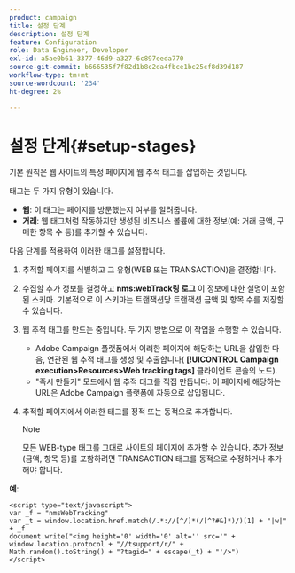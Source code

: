 ```yaml
---
product: campaign
title: 설정 단계
description: 설정 단계
feature: Configuration
role: Data Engineer, Developer
exl-id: a5ae0b61-3377-46d9-a327-6c897eeda770
source-git-commit: b666535f7f82d1b8c2da4fbce1bc25cf8d39d187
workflow-type: tm+mt
source-wordcount: '234'
ht-degree: 2%

---
```


# 설정 단계{#setup-stages}

기본 원칙은 웹 사이트의 특정 페이지에 웹 추적 태그를 삽입하는 것입니다.

태그는 두 가지 유형이 있습니다.

* **웹**: 이 태그는 페이지를 방문했는지 여부를 알려줍니다.
* **거래**: 웹 태그처럼 작동하지만 생성된 비즈니스 볼륨에 대한 정보(예: 거래 금액, 구매한 항목 수 등)를 추가할 수 있습니다.

다음 단계를 적용하여 이러한 태그를 설정합니다.

1. 추적할 페이지를 식별하고 그 유형(WEB 또는 TRANSACTION)을 결정합니다.
1. 수집할 추가 정보를 결정하고 **nms:webTrack링 로그** 이 정보에 대한 설명이 포함된 스키마. 기본적으로 이 스키마는 트랜잭션당 트랜잭션 금액 및 항목 수를 저장할 수 있습니다.
1. 웹 추적 태그를 만드는 중입니다. 두 가지 방법으로 이 작업을 수행할 수 있습니다.

   * Adobe Campaign 플랫폼에서 이러한 페이지에 해당하는 URL을 삽입한 다음, 연관된 웹 추적 태그를 생성 및 추출합니다( **[!UICONTROL Campaign execution>Resources>Web tracking tags]** 클라이언트 콘솔의 노드).
   * &quot;즉시 만들기&quot; 모드에서 웹 추적 태그를 직접 만듭니다. 이 페이지에 해당하는 URL은 Adobe Campaign 플랫폼에 자동으로 삽입됩니다.

1. 추적할 페이지에서 이러한 태그를 정적 또는 동적으로 추가합니다.

   >[!NOTE]
   >
   >모든 WEB-type 태그를 그대로 사이트의 페이지에 추가할 수 있습니다. 추가 정보(금액, 항목 등)를 포함하려면 TRANSACTION 태그를 동적으로 수정하거나 추가해야 합니다.

**예**:

```
<script type="text/javascript">
var _f = "nmsWebTracking"
var _t = window.location.href.match(/.*://[^/]*(/[^?#&]*)/)[1] + "|w|" + _f
document.write("<img height='0' width='0' alt='' src='" +
window.location.protocol + "//tsupport/r/" +
Math.random().toString() + "?tagid=" + escape(_t) + "'/>")
</script>
```
